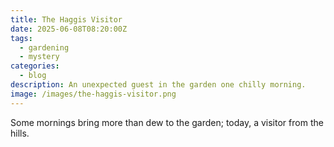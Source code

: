 ```yaml
---
title: The Haggis Visitor
date: 2025-06-08T08:20:00Z
tags:
  - gardening
  - mystery
categories:
  - blog
description: An unexpected guest in the garden one chilly morning.
image: /images/the-haggis-visitor.png
---
```


Some mornings bring more than dew to the garden; today, a visitor from the hills.
